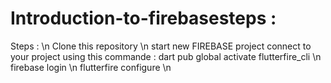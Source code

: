 # Introduction-to-firebasesteps :
Steps : \n
  Clone this repository \n
  start new FIREBASE project 
  connect to your project using this commande : 
  dart pub global activate flutterfire_cli \n
  firebase login \n
  flutterfire configure \n
